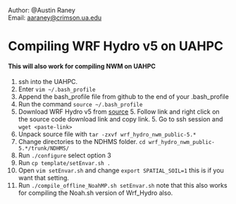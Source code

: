 Author: @Austin Raney\
Email: aaraney@crimson.ua.edu

# Compiling WRF Hydro v5 on UAHPC
#### This will also work for compiling NWM on UAHPC
1. ssh into the UAHPC.
2. Enter `vim ~/.bash_profile`
3. Append the bash\_profile file from github to the end of your .bash\_profile
4. Run the command `source ~/.bash_profile` 
5. Download WRF Hydro v5 from [source](https://ral.ucar.edu/projects/wrf_hydro/model-code)
	5. Follow link and right click on the source code download link and copy link.
	5. Go to ssh session and `wget <paste-link>`
6. Unpack source file with `tar -zxvf wrf_hydro_nwm_public-5.*`
7. Change directories to the NDHMS folder. `cd wrf_hydro_nwm_public-5.*/trunk/NDHMS/`
8. Run `./configure` select option 3
9. Run `cp template/setEnvar.sh .`
10. Open `vim setEnvar.sh` and change `export SPATIAL_SOIL=1` this is if you want that setting.
11. Run `./compile_offline_NoahMP.sh setEnvar.sh` note that this also works for compiling the Noah.sh version of Wrf\_Hydro also.

